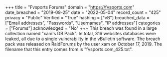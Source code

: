 +++
title = "Fvsports Forums"
domain = "https://fvsports.com"
date_breached = "2019-09-25"
date = "2022-05-04"
record_count = "425"
privacy = "Public"
Verified = "True"
hashing = ["vB"]
breached_data = ["Email addresses", "Passwords", "Usernames", "IP addresses"]
categories = ["Forums"]
acknowledged = "No"
+++
This breach was found in a large collection named "xam's DB Pack". In total, 316 websites databases were leaked, all due to a single vulnerability in the vBulletin software. The breach pack was released on RaidForums by the user xam on October 17, 2019. The filename that this entry comes from is "fvsports.com_425.txt".
